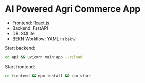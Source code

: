 # AI Powered Agri Commerce App

- Frontend: React.js
- Backend: FastAPI
- DB: SQLite
- BEKN Workflow: YAML in `bekn/`

Start backend:
```bash
cd api && uvicorn main:app --reload
```

Start frontend:
```bash
cd frontend && npm install && npm start